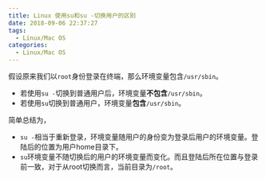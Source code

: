 ```yaml
---
title: Linux 使用su和su -切换用户的区别
date: 2018-09-06 22:37:27
tags:
  - Linux/Mac OS
categories:
  - Linux/Mac OS
---
```

假设原来我们以`root`身份登录在终端，那么环境变量包含`/usr/sbin`。

- 若使用`su -`切换到普通用户后，环境变量**不包含**`/usr/sbin`。
- 若使用`su`切换到普通用户，环境变量**包含**`/usr/sbin`。

简单总结为，
- `su -`相当于重新登录，环境变量随用户的身份变为登录后用户的环境变量。登陆后的位置为用户home目录下。
- `su`环境变量不随切换后的用户的环境变量而变化。而且登陆后所在位置与登录前一致，对于从root切换而言，当前目录为`/root`。
